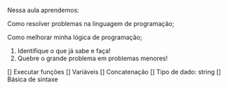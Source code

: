 Nessa aula aprendemos:

Como resolver problemas na linguagem de programação;

Como melhorar minha lógica de programação;

1. Identifique o que já sabe e faça!
2. Quebre o grande problema em problemas menores!

[] Executar funções
[] Variáveis
[] Concatenação
[] Tipo de dado: string
[] Básica de sintaxe
